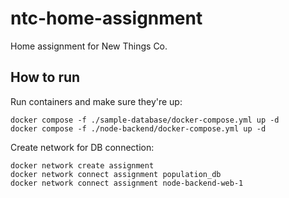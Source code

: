 # ntc-home-assignment
Home assignment for New Things Co.

## How to run
Run containers and make sure they're up:
```
docker compose -f ./sample-database/docker-compose.yml up -d
docker compose -f ./node-backend/docker-compose.yml up -d
```
Create network for DB connection:
```
docker network create assignment
docker network connect assignment population_db
docker network connect assignment node-backend-web-1
```